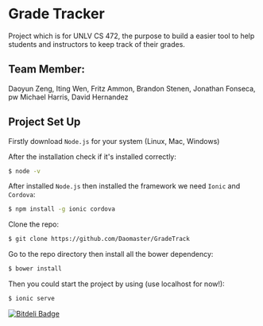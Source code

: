 Grade Tracker
=====================

Project which is for UNLV CS 472, the purpose to build a easier tool to help students and instructors to keep track of their grades.

## Team Member:
Daoyun Zeng, Iting Wen, Fritz Ammon, Brandon Stenen, Jonathan Fonseca, pw Michael Harris, David Hernandez


## Project Set Up

Firstly download `Node.js` for your system (Linux, Mac, Windows)

After the installation check if it's installed correctly:

```bash
$ node -v
```

After installed `Node.js` then installed the framework we need `Ionic` and `Cordova`:

```bash
$ npm install -g ionic cordova
```

Clone the repo:

```bash
$ git clone https://github.com/Daomaster/GradeTrack
```

Go to the repo directory then install all the bower dependency:

```bash
$ bower install
```

Then you could start the project by using (use localhost for now!):

```bash
$ ionic serve
```


[![Bitdeli Badge](https://d2weczhvl823v0.cloudfront.net/Daomaster/gradetrack/trend.png)](https://bitdeli.com/free "Bitdeli Badge")

